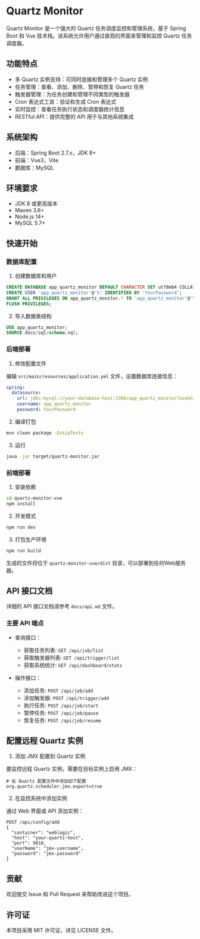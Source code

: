 # Quartz Monitor

Quartz Monitor 是一个强大的 Quartz 任务调度监控和管理系统，基于 Spring Boot 和 Vue 技术栈。该系统允许用户通过直观的界面来管理和监控 Quartz 任务调度器。

## 功能特点

- 多 Quartz 实例支持：可同时连接和管理多个 Quartz 实例
- 任务管理：查看、添加、删除、暂停和恢复 Quartz 任务
- 触发器管理：为任务创建和管理不同类型的触发器
- Cron 表达式工具：验证和生成 Cron 表达式
- 实时监控：查看任务执行状态和调度器统计信息
- RESTful API：提供完整的 API 用于与其他系统集成

## 系统架构

- 后端：Spring Boot 2.7.x，JDK 8+
- 前端：Vue3，Vite
- 数据库：MySQL

## 环境要求

- JDK 8 或更高版本
- Maven 3.6+
- Node.js 14+
- MySQL 5.7+

## 快速开始

### 数据库配置

1. 创建数据库和用户

```sql
CREATE DATABASE app_quartz_monitor DEFAULT CHARACTER SET utf8mb4 COLLATE utf8mb4_unicode_ci;
CREATE USER 'app_quartz_monitor'@'%' IDENTIFIED BY 'YourPassword';
GRANT ALL PRIVILEGES ON app_quartz_monitor.* TO 'app_quartz_monitor'@'%';
FLUSH PRIVILEGES;
```

2. 导入数据表结构

```sql
USE app_quartz_monitor;
SOURCE docs/sql/schema.sql;
```

### 后端部署

1. 修改配置文件

编辑 `src/main/resources/application.yml` 文件，设置数据库连接信息：

```yaml
spring:
  datasource:
    url: jdbc:mysql://your-database-host:3306/app_quartz_monitor?useUnicode=true&characterEncoding=UTF-8&useSSL=false&serverTimezone=Asia/Shanghai
    username: app_quartz_monitor
    password: YourPassword
```

2. 编译打包

```bash
mvn clean package -DskipTests
```

3. 运行

```bash
java -jar target/quartz-monitor.jar
```

### 前端部署

1. 安装依赖

```bash
cd quartz-monitor-vue
npm install
```

2. 开发模式

```bash
npm run dev
```

3. 打包生产环境

```bash
npm run build
```

生成的文件将位于 `quartz-monitor-vue/dist` 目录，可以部署到任何Web服务器。

## API 接口文档

详细的 API 接口文档请参考 `docs/api.md` 文件。

### 主要 API 端点

- 查询接口：
  - 获取任务列表: `GET /api/job/list`
  - 获取触发器列表: `GET /api/trigger/list`
  - 获取系统统计: `GET /api/dashboard/stats`

- 操作接口：
  - 添加任务: `POST /api/job/add`
  - 添加触发器: `POST /api/trigger/add`
  - 执行任务: `POST /api/job/start`
  - 暂停任务: `POST /api/job/pause`
  - 恢复任务: `POST /api/job/resume`

## 配置远程 Quartz 实例

1. 添加 JMX 配置到 Quartz 实例

要监控远程 Quartz 实例，需要在目标实例上启用 JMX：

```properties
# 在 Quartz 配置文件中添加如下配置
org.quartz.scheduler.jmx.export=true
```

2. 在监控系统中添加实例

通过 Web 界面或 API 添加实例：

```
POST /api/config/add
{
  "container": "weblogic", 
  "host": "your-quartz-host",
  "port": 9010,
  "userName": "jmx-username",
  "password": "jmx-password"
}
```

## 贡献

欢迎提交 Issue 和 Pull Request 来帮助改进这个项目。

## 许可证

本项目采用 MIT 许可证，详见 LICENSE 文件。
